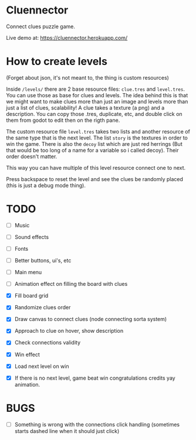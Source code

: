 # Cluennector

Connect clues puzzle game.

Live demo at: https://cluennector.herokuapp.com/

# How to create levels

(Forget about json, it's not meant to, the thing is custom resources)

Inside `/levels/` there are 2 base resource files: `clue.tres` and `level.tres`. You can use those as base for clues and levels. The idea behind this is that we might want to make clues more than just an image and levels more than just a list of clues, scalability! A clue takes a texture (a png) and a description. You can copy those .tres, duplicate, etc, and double click on them from godot to edit then on the rigth pane.

The custom resource file `level.tres` takes two lists and another resource of the same type that is the next level. The list `story` is the textures in order to win the game. There is also the `decoy` list which are just red herrings (But that would be too long of a name for a variable so i called decoy). Their order doesn't matter.

This way you can have multiple of this level resource connect one to next.


Press backspace to reset the level and see the clues be randomly placed (this is just a debug mode thing).

# TODO

- [ ] Music
- [ ] Sound effects
- [ ] Fonts
- [ ] Better buttons, ui's, etc
- [ ] Main menu
- [ ] Animation effect on filling the board with clues
- [x] Fill board grid
- [x] Randomize clues order
- [x] Draw canvas to connect clues (node connecting sorta system)
- [x] Approach to clue on hover, show description
- [x] Check connections validity
- [x] Win effect
- [x] Load next level on win
- [x] If there is no next level, game beat win congratulations credits yay animation.


# BUGS
- [ ] Something is wrong with the connections click handling (sometimes starts dashed line when it should just click)
